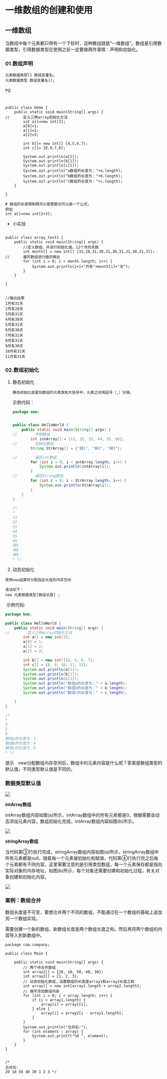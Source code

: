 # 一维数组的创建和使用
## 一维数组

当数组中每个元素都只带有一个下标时，这种数组就是“一维数组”。数组是引用数据类型，引用数据类型在使用之前一定要做两件事情：声明和初始化。

### 01.数组声明

```
元素数据类型[] 数组变量名;
元素数据类型 数组变量名[];
```



eg

``` 


public class Demo {
	public static void main(String[] args) {
//		定义三种array初始化方法
		int a[]=new int[3];
		a[0]=1;
		a[1]=2;
		a[2]=3;
		
		int b[]= new int[] {4,5,6,7};
		int c[]= {8,9,7,6};
		
		System.out.println(a[1]);
		System.out.println(b[1]);
		System.out.println(c[1]);
		System.out.println("a数组的长度为："+a.length);
		System.out.println("b数组的长度为："+b.length);
		System.out.println("c数组的长度为："+c.length);
	}

}

# 数组的长度限制既可以是整数也可以是一个公式，
例如 
int a[]=new int[2+3];
```


- 小实验
``` 

public class array_test1 {
	public static void main(String[] args) {
		//定义数组，并进行初始化值，12个月的天数
		int month[] = new int[] {31,28,31,30,31,30,31,31,30,31,31};
//		遍历数组进行值的输出
		for (int i = 0; i < month.length; i++) {
			System.out.println(i+1+"月有"+month[i]+"天");
		}
	}

}


//输出结果
1月有31天
2月有28天
3月有31天
4月有30天
5月有31天
6月有30天
7月有31天
8月有31天
9月有30天
10月有31天
11月有31天
```

### 02.数组初始化

1. 静态初始化

   ```
   静态初始化就是将数组的元素放到大括号中，元素之间用逗号（,）分隔。
   ```

   示例代码：

   ```java
   package aom;
   
   
   public class HelloWorld {
       public static void main(String[] args) {
   //        声明数组
           int intArray[] = {11, 22, 33, 44, 55, 66};
   //        初始化数组
           String StrArray[] = {"胡1", "胡2", "胡3"};
   
   //        遍历int数组
           for (int i = 0; i < intArray.length; i++) {
               System.out.println(intArray[i]);
           }
   //        遍历String数组
           for (int i = 0; i < StrArray.length; i++) {
               System.out.println(StrArray[i]);
           }
       }
   }
   
   /*
   *
   11
   22
   33
   44
   55
   66
   胡1
   胡2
   胡3
   * */
   ```

   

2. 动态初始化

```
使用new运算符分配指定长度的内存空间

语法如下：
new 元素数据类型[数组长度] ;
```

​	示例代码:

```java
package bom;

public class HelloWorld {
    public static void main(String[] args) {
//        定义三种array初始化方法
        int a[] = new int[3];
        a[0] = 1;
        a[1] = 2;
        a[2] = 3;

        int b[] = new int[]{4, 5, 6, 7};
        int c[] = {8, 9, 10, 11, 12};
        System.out.println(a[1]);
        System.out.println(b[1]);
        System.out.println(c[1]);
        System.out.println("数组a的长度为：" + a.length);
        System.out.println("数组b的长度为：" + b.length);
        System.out.println("数组c的长度为：" + c.length);

    }
}

/*
*
2
5
9
数组a的长度为：3
数组b的长度为：4
数组c的长度为：5
* */

```

提示　new分配数组内存空间后，数组中的元素内容是什么呢？答案是数组类型的默认值，不同类型默认值是不同的。

### 数据类型默认值

![](../../_static/shujudefault01.png)

**intArray数组**

intArray数组内容如图(a)所示，intArray数组中的所有元素都是0，根据需要会动态添加元素内容，数组初始化完成，intArray数组内容如图(b)所示。



![](../../_static/intarray001.png)

**stringArray数组**

当代码第③行执行完成，stringArray数组内容如图(a)所示，stringArray数组中所有元素都是null，随着每一个元素被初始化和赋值，代码第④行执行完之后每个元素都有不同内容，这里需要注意的是引用类型数组，每一个元素保存都是指向实际对象的内存地址，如图(b)所示，每个对象还需要创建和初始化过程，有关对象创建和初始化内容。

![](../../_static/stringarray01.png)



### 案例：数组合并

数组长度是不可变，要想合并两个不同的数组，不能通过在一个数组的基础上追加另一个数组实现。

需要创建一个新的数组，新数组长度是两个数组长度之和。然后再将两个数组的内容导入到新数组中。

```
package com.company;

public class Main {

    public static void main(String[] args) {
        // 两个待合并数组
        int array1[] = {20, 10, 50, 40, 30};
        int array2[] = {1, 2, 3};
        // 动态初始化数组，设置数组的长度是array1和array2长度之和
        int array[] = new int[array1.length + array2.length];
        // 循环添加数组内容
        for (int i = 0; i < array.length; i++) {
            if (i < array1.length) {
                array[i] = array1[i];
            } else {
                array[i] = array2[i - array1.length];
            }
        }
        System.out.println("合并后:");
        for (int element : array) {
            System.out.printf("%d ", element);
        }
    }
}


/*
合并后:
20 10 50 40 30 1 2 3 */

```

